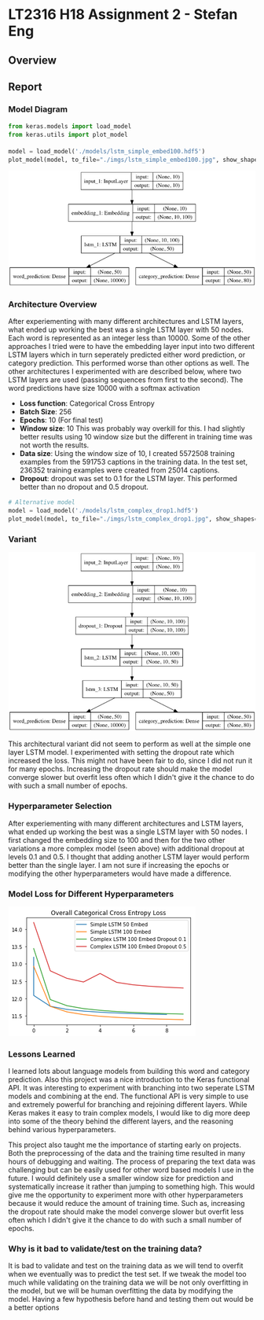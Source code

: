 # LT2316 H18 Assignment 2 - Stefan Eng

## Overview


## Report

###  Model Diagram


```python
from keras.models import load_model
from keras.utils import plot_model

model = load_model('./models/lstm_simple_embed100.hdf5')
plot_model(model, to_file="./imgs/lstm_simple_embed100.jpg", show_shapes=True)
```

![Simple](imgs/lstm_simple_embed100.jpg)

### Architecture Overview

After experiementing with many different architectures and LSTM layers, what ended up working the best was a single LSTM layer with 50 nodes. Each word is represented as an integer less than 10000. Some of the other approaches I tried were to have the embedding layer input into two different LSTM layers which in turn seperately predicted either word prediction, or category prediction. This performed worse than other options as well. The other architectures I experimented with are described below, where two LSTM layers are used (passing sequences from first to the second). The word predictions have size 10000 with a softmax activation 

  - **Loss function**: Categorical Cross Entropy
  - **Batch Size**: 256
  - **Epochs**: 10 (For final test)
  - **Window size**: 10 This was probably way overkill for this. I had slightly better results using 10 window size but the different in training time was not worth the results.
  - **Data size**: Using the window size of 10, I created 5572508 training examples from the 591753 captions in the training data. In the test set, 236352 training examples were created from 25014 captions.
  - **Dropout**: dropout was set to 0.1 for the LSTM layer. This performed better than no dropout and 0.5 dropout.


```python
# Alternative model
model = load_model('./models/lstm_complex_drop1.hdf5')
plot_model(model, to_file="./imgs/lstm_complex_drop1.jpg", show_shapes=True)
```

### Variant
![Two LSTM Layers](./imgs/lstm_complex_drop1.jpg)

This architectural variant did not seem to perform as well at the simple one layer LSTM model. I experimented with setting the dropout rate which increased the loss. This might not have been fair to do, since I did not run it for many epochs. Increasing the dropout rate should make the model converge slower but overfit less often which I didn't give it the chance to do with such a small number of epochs.

### Hyperparameter Selection  

  After experiementing with many different architectures and LSTM layers, what ended up working the best was a single LSTM layer with 50 nodes. I first changed the embedding size to 100 and then for the two other variations a more complex model (seen above) with additional dropout at levels 0.1 and 0.5. I thought that adding another LSTM layer would perform better than the single layer. I am not sure if increasing the epochs or modifying the other hyperparameters would have made a difference.

### Model Loss for Different Hyperparameters

![Model Loss](./imgs/model_loss.png)

### Lessons Learned

I learned lots about language models from building this word and category prediction. Also this project was a nice introduction to the Keras functional API. It was interesting to experiment with branching into two seperate LSTM models and combining at the end. The functional API is very simple to use and extremely powerful for branching and rejoining different layers. While Keras makes it easy to train complex models, I would like to dig more deep into some of the theory behind the different layers, and the reasoning behind various hyperparameters.

This project also taught me the importance of starting early on projects. Both the preprocessing of the data and the training time resulted in many hours of debugging and waiting. The process of preparing the text data was challenging but can be easily used for other word based models I use in the future. I would definitely use a smaller window size for prediction and systematically increase it rather than jumping to something high. This would give me the opportunity to experiment more with other hyperparameters because it would reduce the amount of training time. Such as, increasing the dropout rate should make the model converge slower but overfit less often which I didn't give it the chance to do with such a small number of epochs.

### Why is it bad to validate/test on the training data?

It is bad to validate and test on the training data as we will tend to overfit when we eventually was to predict the test set. If we tweak the model too much while validating on the training data we will be not only overfitting in the model, but we will be human overfitting the data by modifying the model. Having a few hypothesis before hand and testing them out would be a better options
